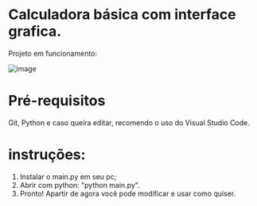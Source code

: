 # Calculadora básica com interface grafica.



Projeto em funcionamento:


![image](https://user-images.githubusercontent.com/120535992/207493409-0fde5f59-d907-4c7c-bc1e-aabb65cb8024.png)

# Pré-requisitos

Git, Python e caso queira editar, recomendo o uso do Visual Studio Code.

# instruções:
1. Instalar o main.py em seu pc;
2. Abrir com python: "python main.py".
3. Pronto! Apartir de agora você pode modificar e usar como quiser.
